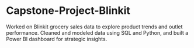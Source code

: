 # Capstone-Project-Blinkit
Worked on Blinkit grocery sales data to explore product trends and outlet performance. Cleaned and modeled data using SQL and Python, and built a Power BI dashboard for strategic insights.
